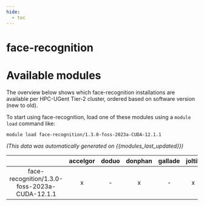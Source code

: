 ```yaml
---
hide:
  - toc
---
```


face-recognition
================

# Available modules


The overview below shows which face-recognition installations are available per HPC-UGent Tier-2 cluster, ordered based on software version (new to old).

To start using face-recognition, load one of these modules using a `module load` command like:

```shell
module load face-recognition/1.3.0-foss-2023a-CUDA-12.1.1
```

*(This data was automatically generated on {{modules_last_updated}})*  

| |accelgor|doduo|donphan|gallade|joltik|shinx|skitty|
| :---: | :---: | :---: | :---: | :---: | :---: | :---: | :---: |
|face-recognition/1.3.0-foss-2023a-CUDA-12.1.1|x|-|x|-|x|-|-|
